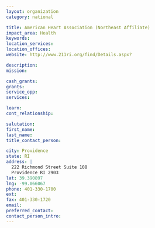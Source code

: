 ```yaml
---
layout: organization
category: national

title: American Heart Association (Northeast Affiliate)
impact_area: Health
keywords: 
location_services: 
location_offices: 
website: http://www.211ri.org/find/Details.aspx?

description: 
mission: 

cash_grants: 
grants: 
service_opp: 
services: 

learn: 
cont_relationship: 

salutation: 
first_name: 
last_name: 
title_contact_person: 

city: Providence
state: RI
address: |
  222 Richmond Street Suite 108  
  Providence RI 2903
lat: 39.390897
lng: -99.066067
phone: 401-330-1700
ext: 
fax: 401-330-1720
email: 
preferred_contact: 
contact_person_intro: 
---
```

